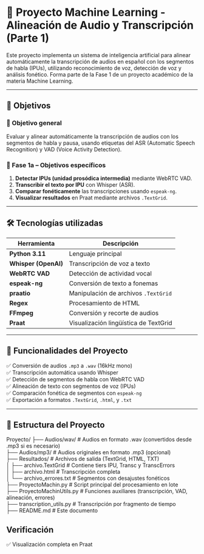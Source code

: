# 🧠 Proyecto Machine Learning - Alineación de Audio y Transcripción (Parte 1)

Este proyecto implementa un sistema de inteligencia artificial para alinear automáticamente la transcripción de audios en español con los segmentos de habla (IPUs), utilizando reconocimiento de voz, detección de voz y análisis fonético. Forma parte de la Fase 1 de un proyecto académico de la materia Machine Learning.

---

## 📌 Objetivos

### 🎯 Objetivo general
Evaluar y alinear automáticamente la transcripción de audios con los segmentos de habla y pausa, usando etiquetas del ASR (Automatic Speech Recognition) y VAD (Voice Activity Detection).

### 🧪 Fase 1a – Objetivos específicos
1. **Detectar IPUs (unidad prosódica intermedia)** mediante WebRTC VAD.
2. **Transcribir el texto por IPU** con Whisper (ASR).
3. **Comparar fonéticamente** las transcripciones usando `espeak-ng`.
4. **Visualizar resultados** en Praat mediante archivos `.TextGrid`.

---

## 🛠️ Tecnologías utilizadas

| Herramienta       | Descripción                              |
|-------------------|------------------------------------------|
| **Python 3.11**   | Lenguaje principal                       |
| **Whisper (OpenAI)** | Transcripción de voz a texto           |
| **WebRTC VAD**    | Detección de actividad vocal             |
| **espeak-ng**     | Conversión de texto a fonemas            |
| **praatio**       | Manipulación de archivos `.TextGrid`     |
| **Regex**         | Procesamiento de HTML                    |
| **FFmpeg**        | Conversión y recorte de audios           |
| **Praat**         | Visualización lingüística de TextGrid    |

---

## 🔧 Funcionalidades del Proyecto

✅ Conversión de audios `.mp3` a `.wav` (16kHz mono)  
✅ Transcripción automática usando Whisper  
✅ Detección de segmentos de habla con WebRTC VAD  
✅ Alineación de texto con segmentos de voz (IPUs)  
✅ Comparación fonética de segmentos con `espeak-ng`  
✅ Exportación a formatos `.TextGrid`, `.html`, y `.txt`  

---

## 📁 Estructura del Proyecto

Proyecto/
├── Audios/wav/ # Audios en formato .wav (convertidos desde .mp3 si es necesario)  
├── Audios/mp3/ # Audios originales en formato .mp3 (opcional)  
├── Resultados/ # Archivos de salida (TextGrid, HTML, TXT)  
│ ├── archivo.TextGrid # Contiene tiers IPU, Transc y TranscErrors  
│ ├── archivo.html # Transcripción completa  
│ └── archivo_errores.txt # Segmentos con desajustes fonéticos  
├── ProyectoMachin.py # Script principal del procesamiento en lote  
├── ProyectoMachinUtils.py # Funciones auxiliares (transcripción, VAD, alineación, errores)  
├── transcription_utils.py # Transcripción por fragmento de tiempo  
├── README.md # Este documento  

## Verificación

✅ Visualización completa en Praat

